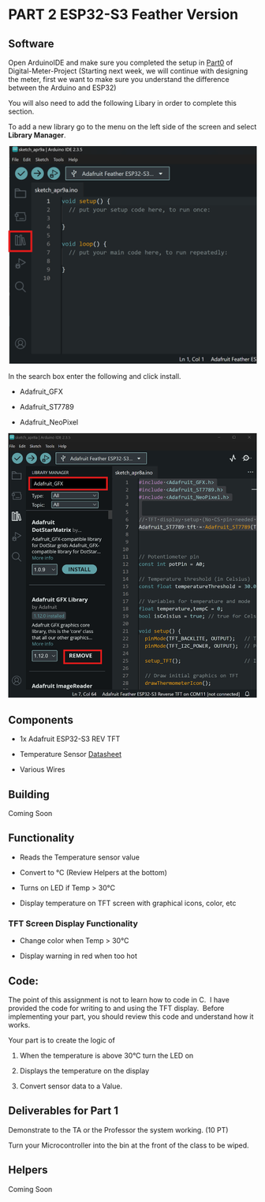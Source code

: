 # PART 2 ESP32-S3 Feather Version

## Software 

Open ArduinoIDE and make sure you completed the setup in [Part0](https://github.com/SDSMT-EE120/Digital-Meter-Project/tree/main/Part0-Setup) of Digital-Meter-Project (Starting next week, we will continue with designing the meter, first we want to make sure you understand the difference between the Arduino and ESP32)

You will also need to add the following Libary in order to complete this section. 

To add a new library go to the menu on the left side of the screen and select **Library Manager**.

![Library Manager](/PART-2-ESP32-S3-Feather-Version/assets/images/IDE_Libaray.png)

In the search box enter the following and click install.

- Adafruit_GFX

- Adafruit_ST7789

- Adafruit_NeoPixel

![Library Search](/PART-2-ESP32-S3-Feather-Version/assets/images/IDE_Library_Search.png)


## Components

- 1x Adafruit ESP32-S3 REV TFT

- Temperature Sensor [Datasheet]()

- Various Wires 

## Building 

Coming Soon 

## Functionality

- Reads the Temperature sensor value 

- Convert to °C (Review Helpers at the bottom)

- Turns on LED if Temp > 30°C

- Display temperature on TFT screen with graphical icons, color, etc

### TFT Screen Display Functionality

- Change color when Temp > 30°C

- Display warning in red when too hot

## Code: 

The point of this assignment is not to learn how to code in C.  I have provided the code for writing to and using the TFT display.  Before implementing your part, you should review this code and understand how it works.  

Your part is to create the logic of

1. When the temperature is above 30°C turn the LED on 

2. Displays the temperature on the display 

3. Convert sensor data to a Value. 

## Deliverables for Part 1

Demonstrate to the TA or the Professor the system working. (10 PT)

Turn your Microcontroller into the bin at the front of the class to be wiped.

## Helpers 
Coming Soon 